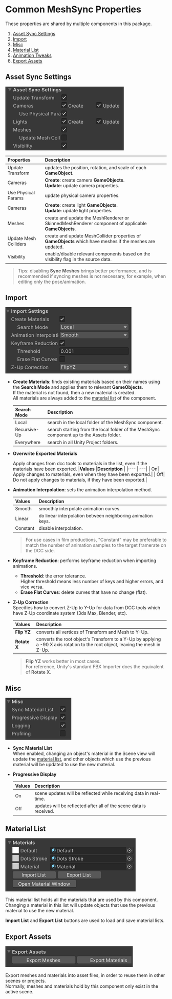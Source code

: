 # Common MeshSync Properties

These properties are shared by multiple components in this package.

1. [Asset Sync Settings](#asset-sync-settings)
1. [Import](#import)
1. [Misc](#misc)
1. [Material List](#material-list)
1. [Animation Tweaks](#animation-tweaks)
1. [Export Assets](#export-assets)

## Asset Sync Settings

![](images/MeshSyncAssetSyncProperties.png)

|**Properties** |**Description** |
|:---       |:---|
| Update Transform      | updates the position, rotation, and scale of each **GameObject**.|
| Cameras               | **Create**: create camera **GameObjects**. <br/> **Update**: update camera properties.|
| Use Physical Params   | update physical camera properties.|
| Cameras               | **Create**: create light **GameObjects**. <br/> **Update**: update light properties.|
| Meshes                | create and update the MeshRenderer or SkinnedMeshRenderer component of applicable **GameObjects**.|
| Update Mesh Colliders | create and update MeshCollider properties of **GameObjects** which have meshes if the meshes are updated.|
| Visibility            | enable/disable relevant components based on the visibility flag in the source data.|

> Tips: disabling **Sync Meshes** brings better performance, and is recommended if syncing meshes is not necessary, 
> for example, when editing only the pose/animation.

## Import 
   
![](images/MeshSyncImportProperties.png)

- **Create Materials**: finds existing materials based on their names using the **Search Mode**
  and applies them to relevant **GameObjects**.  
  If the material is not found, then a new material is created.  
  All materials are always added to the [material list](#material-list) of the component.

  |**Search Mode**  |**Description** |
  |:---             |:---|
  | Local           | search in the local folder of the MeshSync component.|
  | Recursive-Up    | search starting from the local folder of the MeshSync component up to the Assets folder.|
  | Everywhere      | search in all Unity Project folders.|
  
- **Overwrite Exported Materials**

   Apply changes from dcc tools to materials in the list, even if the materials have been exported.
   |**Values** |**Description** |
   |:---       |:---|
   | On| Apply changes to materials, even when they have been exported.|
   | Off| Do not apply changes to materials, if they have been exported.|

- **Animation Interpolation**: sets the animation interpolation method.   

  |**Values** |**Description** |
  |:---       |:---|
  | Smooth    | smoothly interpolate animation curves.|
  | Linear    | do linear interpolation between neighboring animation keys.|
  | Constant  | disable interpolation.|

  > For use cases in film productions, "Constant" may be preferable to match 
  > the number of animation samples to the target framerate on the DCC side.


- **Keyframe Reduction**: performs keyframe reduction when importing animations.  
  - **Threshold**: the error tolerance.   
    Higher threshold means less number of keys and higher errors, and vice versa.   
  - **Erase Flat Curves**: delete curves that have no change (flat).
  
- **Z-Up Correction**  
  Specifies how to convert Z-Up to Y-Up for data from DCC tools 
  which have Z-Up coordinate system (3ds Max, Blender, etc).

  |**Values**     |**Description** |
  |:---           |:---|
  | **Flip YZ**   | converts all vertices of Transform and Mesh to Y-Up.|
  | **Rotate X**  | converts the root object's Transform to a Y-Up by applying a -90 X axis rotation to the root object, leaving the mesh in Z-Up.|

  > **Flip YZ** works better in most cases.   
  > For reference, Unity's standard FBX Importer does the equivalent of **Rotate X**.

## Misc 
   
![](images/MeshSyncMiscProperties.png)

- **Sync Material List**  
  When enabled, changing an object's material in the Scene view will update the [material list](#material-list),
  and other objects which use the previous material will be updated to use the new material.

- **Progressive Display**  

  |**Values** |**Description** |
  |:---       |:---|
  | On        | scene updates will be reflected while receiving data in real-time.|
  | Off       | updates will be reflected after all of the scene data is received.|

## Material List
   
![](images/MeshSyncMaterialsProperties.png)

This material list holds all the materials that are used by this component.   
Changing a material in this list will update objects that use the previous material 
to use the new material.

**Import List** and **Export List** buttons are used to load and save material lists.

## Export Assets 

![](images/MeshSyncExportAssetsProperties.png)
  
Export meshes and materials into asset files, in order to reuse them in other scenes or projects.  
Normally, meshes and materials hold by this component only exist in the active scene.

